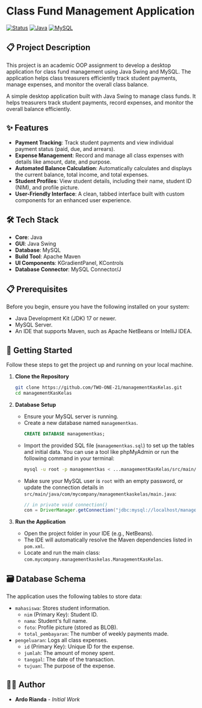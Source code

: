 # Class Fund Management Application

[![Status](https://img.shields.io/badge/status-completed-brightgreen)](https://github.com/ardorianda/managementKasKelas)
[![Java](https://img.shields.io/badge/language-Java-blue.svg)](https://www.java.com/)
[![MySQL](https://img.shields.io/badge/database-MySQL-orange.svg)](https://www.mysql.com/)

## 📋 Project Description

This project is an academic OOP assignment to develop a desktop application for class fund management using Java Swing and MySQL. The application helps class treasurers efficiently track student payments, manage expenses, and monitor the overall class balance.

A simple desktop application built with Java Swing to manage class funds. It helps treasurers track student payments, record expenses, and monitor the overall balance efficiently.

## ✨ Features

-   **Payment Tracking**: Track student payments and view individual payment status (paid, due, and arrears).
-   **Expense Management**: Record and manage all class expenses with details like amount, date, and purpose.
-   **Automated Balance Calculation**: Automatically calculates and displays the current balance, total income, and total expenses.
-   **Student Profiles**: View student details, including their name, student ID (NIM), and profile picture.
-   **User-Friendly Interface**: A clean, tabbed interface built with custom components for an enhanced user experience.

## 🛠️ Tech Stack

-   **Core**: Java
-   **GUI**: Java Swing
-   **Database**: MySQL
-   **Build Tool**: Apache Maven
-   **UI Components**: KGradientPanel, KControls
-   **Database Connector**: MySQL Connector/J

## 📋 Prerequisites

Before you begin, ensure you have the following installed on your system:
-   Java Development Kit (JDK) 17 or newer.
-   MySQL Server.
-   An IDE that supports Maven, such as Apache NetBeans or IntelliJ IDEA.

## 🚀 Getting Started

Follow these steps to get the project up and running on your local machine.

1.  **Clone the Repository**
    ```sh
    git clone https://github.com/TWO-ONE-21/managementKasKelas.git
    cd managementKasKelas
    ```

2.  **Database Setup**
    -   Ensure your MySQL server is running.
    -   Create a new database named `managementkas`.
        ```sql
        CREATE DATABASE managementkas;
        ```
    -   Import the provided SQL file (`managementkas.sql`) to set up the tables and initial data. You can use a tool like phpMyAdmin or run the following command in your terminal:
        ```sh
        mysql -u root -p managementkas < ...managementKasKelas/src/main/resource/managementkas.sql
        ```
    -   Make sure your MySQL user is `root` with an empty password, or update the connection details in `src/main/java/com/mycompany/managementkaskelas/main.java`:
        ```java
        // in private void connection()
        con = DriverManager.getConnection("jdbc:mysql://localhost/managementKas", "your_username", "your_password");
        ```

3.  **Run the Application**
    -   Open the project folder in your IDE (e.g., NetBeans).
    -   The IDE will automatically resolve the Maven dependencies listed in `pom.xml`.
    -   Locate and run the main class: `com.mycompany.managementkaskelas.ManagementKasKelas`.

## 🗃️ Database Schema

The application uses the following tables to store data:

-   `mahasiswa`: Stores student information.
    -   `nim` (Primary Key): Student ID.
    -   `nama`: Student's full name.
    -   `foto`: Profile picture (stored as BLOB).
    -   `total_pembayaran`: The number of weekly payments made.
-   `pengeluaran`: Logs all class expenses.
    -   `id` (Primary Key): Unique ID for the expense.
    -   `jumlah`: The amount of money spent.
    -   `tanggal`: The date of the transaction.
    -   `tujuan`: The purpose of the expense.

## 🧑‍💻 Author

-   **Ardo Rianda** - *Initial Work*

